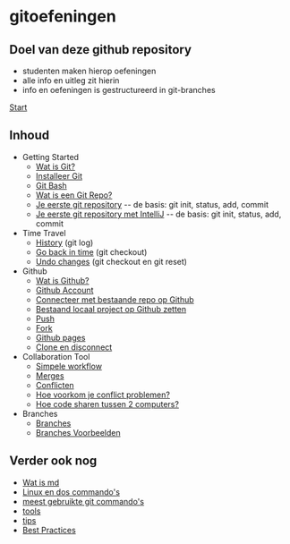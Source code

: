# gitoefeningen

## Doel van deze github repository

* studenten maken hierop oefeningen
* alle info en uitleg zit hierin
* info en oefeningen is gestructureerd in git-branches

[Start](01_getting_started/01_wat_is_git.md)

## Inhoud

* Getting Started
    * [Wat is Git?](01_getting_started/01_wat_is_git.md)
    * [Installeer Git](01_getting_started/02_installeer_git.md)
    * [Git Bash](01_getting_started/03_git_bash.md)
    * [Wat is een Git Repo?](01_getting_started/04_wat_is_een_git_repo.md)
    * [Je eerste git repository](01_getting_started/05_git_basis_met_git_bash.md) -- de basis: git init, status, add, commit
    * [Je eerste git repository met IntelliJ](01_getting_started/06_git_basis_met_intellij.md) -- de basis: git init, status, add, commit 
* Time Travel
    * [History](02_time_travel/01_history.md) (git log)
    * [Go back in time](02_time_travel/02_go_back_in_time.md) (git checkout)
    * [Undo changes](02_time_travel/03_undo_changes.md) (git checkout en git reset)
* Github
    * [Wat is Github?](03_github/01_wat_is_github.md)
    * [Github Account](03_github/02_github_account.md)
    * [Connecteer met bestaande repo op Github](03_github/03_connect_with_existing_github_repo.md)
    * [Bestaand locaal project op Github zetten](03_github/04_connect_existing_local_repo.md)
    * [Push](03_github/05_push_and_pull)
    * [Fork](03_github/06_fork.md)
    * [Github pages](03_github/07_github_pages.md)
    * [Clone en disconnect](03_github/08_clone_and_disconnect.md)
* Collaboration Tool
    * [Simpele workflow](04_collaboration_tool/01_simpele_workflow.md)
    * [Merges](04_collaboration_tool/02_merges.md)
    * [Conflicten](04_collaboration_tool/03_conflicten.md)
    * [Hoe voorkom je conflict problemen?](04_collaboration_tool/04_conflicten_best_practices.md)
    * [Hoe code sharen tussen 2 computers?](04_collaboration_tool/05_share_code_between_2_computers.md)
* Branches
    * [Branches](05_branches/01_branches.md) 
    * [Branches Voorbeelden](05_branches/02_branches_voorbeelden.md)
  

## Verder ook nog

* [Wat is md](999_allerlei/wat_is_md.md)
* [Linux en dos commando's](999_allerlei/linux_en_dos_commandos.md)
* [meest gebruikte git commando's](999_allerlei/git_commandos.md)
* [tools](999_allerlei/tools.md)
* [tips](999_allerlei/tips.md)
* [Best Practices](999_allerlei/best_practices.md)